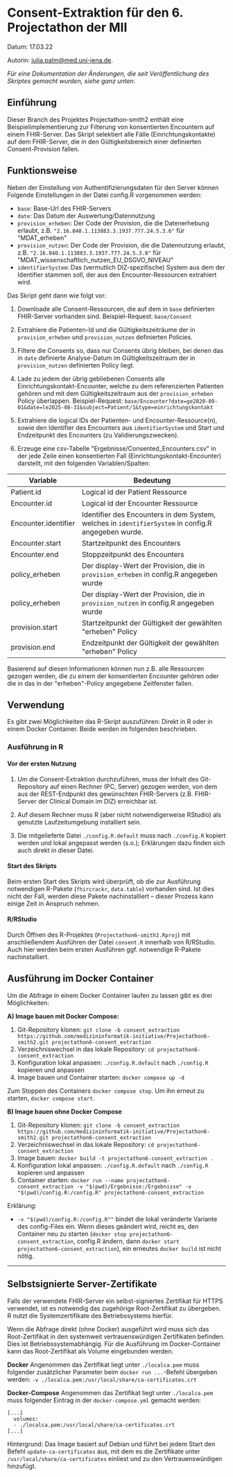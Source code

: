 # Consent-Extraktion für den 6. Projectathon der MII
Datum: 17.03.22

Autorin: [julia.palm@med.uni-jena.de](mailto:julia.palm@med.uni-jena.de).

*Für eine Dokumentation der Änderungen, die seit Veröffentlichung des Skriptes gemacht wurden, siehe ganz unten.*

## Einführung

Dieser Branch des Projektes Projectathon-smith2 enthält eine Beispielimplementierung zur Filterung von konsentierten Encountern auf einem FHIR-Server. Das Skript selektiert alle Fälle (Einrichtungskontakte) auf dem FHIR-Server, die in den Gültigkeitsbereich einer definierten Consent-Provision fallen. 


## Funktionsweise
Neben der Einstellung von Authentifizierungsdaten für den Server können Folgende Einstellungen in der Datei config.R vorgenommen werden:
- `base`: Base-Url des FHIR-Servers
- `date`: Das Datum der Auswertung/Datennutzung
- `provision_erheben`: Der Code der Provision, die die Datenerhebung erlaubt, z.B. `"2.16.840.1.113883.3.1937.777.24.5.3.6"` für "MDAT_erheben"
- `provision_nutzen`: Der Code der Provision, die die Datennutzung erlaubt, z.B. `"2.16.840.1.113883.3.1937.777.24.5.3.8"` für "MDAT_wissenschaftlich_nutzen_EU_DSGVO_NIVEAU"
- `identifierSystem`: Das (vermutlich DIZ-spezifische) System aus dem der Identifier stammen soll, der aus den Encounter-Ressourcen extrahiert wird.

Das Skript geht dann wie folgt vor:

1) Downloade alle Consent-Ressourcen, die auf dem in `base` definierten FHIR-Server vorhanden sind. Beispiel-Request: `base/Consent`

2) Extrahiere die Patienten-Id und die Gültigkeitszeiträume der in `provision_erheben` und `provision_nutzen` definierten Policies.

3) Filtere die Consents so, dass nur Consents übrig bleiben, bei denen das in `date` definierte Analyse-Datum im Gültigkeitszeitraum der in `provision_nutzen` definierten Policy liegt.

4) Lade zu jedem der übrig gebliebenen Consents alle Einrichtungskontakt-Encounter, welche zu dem referenzierten Patienten gehören und mit dem Gültigkeitszeitraum aus der `provision_erheben` Policy überlappen. Beispiel-Request: `base/Encounter?date=ge2020-09-01&date=le2025-08-31&subject=Patient/1&type=einrichtungskontakt`

5) Extrahiere die logical IDs der Patienten- und Encounter-Ressource(n), sowie den Identifier des Encounters aus `identifierSystem` und Start und Endzeitpunkt des Encounters (zu Validierungszwecken).

5) Erzeuge eine csv-Tabelle "Ergebnisse/Consented_Encounters.csv" in der jede Zeile einen konsentierten Fall (Einrichtungskontakt-Encounter) darstellt, mit den folgenden Variablen/Spalten:

|Variable             | Bedeutung|
|---------------------|----------|
|Patient.id                         | Logical id der Patient Ressource|
|Encounter.id                       | Logical id der Encounter Ressource|
|Encounter.identifier               | Identifier des Encounters in dem System, welches in `identifierSystem` in config.R angegeben wurde.|
|Encounter.start                    | Startzeitpunkt des Encounters|
|Encounter.end                      | Stoppzeitpunkt des Encounters|
|policy_erheben                     | Der display-Wert der Provision, die in `provision_erheben` in config.R angegeben wurde |
|policy_erheben                     | Der display-Wert der Provision, die in `provision_nutzen` in config.R angegeben wurde |
|provision.start                    | Startzeitpunkt der Gültigkeit der gewählten "erheben" Policy |
|provision.end                      | Endzeitpunkt der Gültigkeit der gewählten "erheben" Policy |


Basierend auf diesen Informationen können nun z.B. alle Ressourcen gezogen werden, die zu einem der konsentierten Encounter gehören oder die in das in der "erheben"-Policy angegebene Zeitfenster fallen.

## Verwendung
Es gibt zwei Möglichkeiten das R-Skript auszuführen: Direkt in R oder in einem Docker Container. Beide werden im folgenden beschrieben.

### Ausführung in R
#### Vor der ersten Nutzung
1. Um die Consent-Extraktion durchzuführen, muss der Inhalt des Git-Repository auf einen Rechner (PC, Server) gezogen werden, von dem aus der REST-Endpunkt des gewünschten FHIR-Servers (z.B. FHIR-Server der Clinical Domain im DIZ) erreichbar ist. 

2. Auf diesem Rechner muss R (aber nicht notwendigerweise RStudio) als genutzte Laufzeitumgebung installiert sein.

3. Die mitgelieferte Datei `./config.R.default` muss nach `./config.R` kopiert werden und lokal angepasst werden (s.o.); Erklärungen dazu finden sich auch direkt in dieser Datei. 


#### Start des Skripts
Beim ersten Start des Skripts wird überprüft, ob die zur Ausführung notwendigen R-Pakete (`fhircrackr`, `data.table`) vorhanden sind. Ist dies nicht der Fall, werden diese Pakete nachinstalliert – dieser Prozess kann einige Zeit in Anspruch nehmen.


#### R/RStudio
Durch Öffnen des R-Projektes (`Projectathon6-smith2.Rproj`) mit anschließendem Ausführen der Datei `consent.R` innerhalb von R/RStudio. Auch hier werden beim ersten Ausführen ggf. notwendige R-Pakete nachinstalliert.


## Ausführung im Docker Container
Um die Abfrage in einem Docker Container laufen zu lassen gibt es drei Möglichkeiten:

**A) Image bauen mit Docker Compose:**

1. Git-Repository klonen: `git clone -b consent_extraction https://github.com/medizininformatik-initiative/Projectathon6-smith2.git projectathon6-consent_extraction`
2. Verzeichniswechsel in das lokale Repository: `cd projectathon6-consent_extraction`
3. Konfiguration lokal anpassen: `./config.R.default` nach `./config.R` kopieren und anpassen 
4. Image bauen und Container starten: `docker compose up -d`

Zum Stoppen des Containers `docker compose stop`. Um ihn erneut zu starten, `docker compose start`.

**B) Image bauen ohne Docker Compose**

1. Git-Repository klonen: `git clone -b consent_extraction https://github.com/medizininformatik-initiative/Projectathon6-smith2.git projectathon6-consent_extraction`
2. Verzeichniswechsel in das lokale Repository: `cd projectathon6-consent_extraction`
3. Image bauen: `docker build -t projectathon6-consent_extraction .` 
4. Konfiguration lokal anpassen: `./config.R.default` nach `./config.R` kopieren und anpassen 
5. Container starten: `docker run --name projectathon6-consent_extraction -v "$(pwd)/Ergebnisse:/Ergebnisse" -v "$(pwd)/config.R:/config.R" projectathon6-consent_extraction`

Erklärung:

-  `-v "$(pwd)/config.R:/config.R""` bindet die lokal veränderte Variante des config-Files ein. Wenn dieses geändert wird, reicht es, den Container neu zu starten (`docker stop projectathon6-consent_extraction`, config.R ändern, dann `docker start projectathon6-consent_extraction`), ein erneutes `docker build` ist nicht nötig.


-----------------------------------------------------------------------------------------------

## Selbstsignierte Server-Zertifikate

Falls der verwendete FHIR-Server ein selbst-signiertes Zertifikat für HTTPS verwendet, ist es notwendig das zugehörige Root-Zertifikat zu übergeben. R nutzt die Systemzertifikate des Betriebssystems hierfür.

Wenn die Abfrage direkt (ohne Docker) ausgeführt wird muss sich das Root-Zertifikat in den systemweit vertrauenswürdigen Zertifikaten befinden. Dies ist Betriebssystemabhängig. Für die Ausführung im Docker-Container kann das Root-Zertifikat als Volume eingebunden werden.

**Docker**
Angenommen das Zertifikat liegt unter `./localca.pem` muss folgender zusätzlicher Parameter beim `docker run ...`-Befehl übergeben werden:
`-v ./localca.pem:/usr/local/share/ca-certificates.crt`

**Docker-Compose**
Angenommen das Zertifikat liegt unter `./localca.pem` muss folgender Eintrag in der `docker-compose.yml` gemacht werden:
```
[...]
  volumes:
  - ./localca.pem:/usr/local/share/ca-certificates.crt
[...]
```

Hintergrund:
Das Image basiert auf Debian und führt bei jedem Start den Befehl `update-ca-certificates` aus, mit dem es die Zertifikate unter `/usr/local/share/ca-certificates` einliest und zu den Vertrauenswürdigen hinzufügt.
